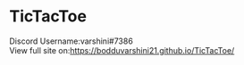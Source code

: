 # TicTacToe<br>
Discord Username:varshini#7386<br>
View full site on:https://bodduvarshini21.github.io/TicTacToe/
